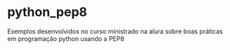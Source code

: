 # python_pep8
Exemplos desenvolvidos no curso ministrado na alura sobre boas práticas em programação python usando a PEP8
